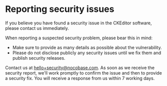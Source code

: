 # Reporting security issues

If you believe you have found a security issue in the CKEditor software, please contact us immediately.

When reporting a suspected security problem, please bear this in mind:

*   Make sure to provide as many details as possible about the vulnerability.
*   Please do not disclose publicly any security issues until we fix them and publish security releases.

Contact us at hello+security@nocobase.com. As soon as we receive the security report, we'll work promptly to confirm the issue and then to provide a security fix. You will receive a response from us within 7 working days.
